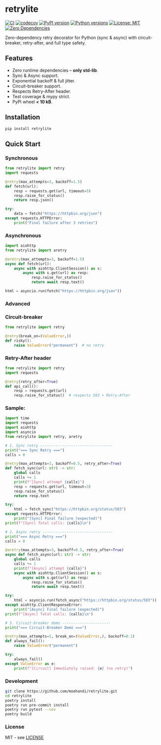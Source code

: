 # retrylite

[![CI](https://github.com/moehandi/retrylite/actions/workflows/ci.yml/badge.svg)](https://github.com/moehandi/retrylite/actions/workflows/ci.yml)
[![codecov](https://codecov.io/gh/moehandi/retrylite/branch/main/graph/badge.svg)](https://codecov.io/gh/moehandi/retrylite)
[![PyPI version](https://badge.fury.io/py/retrylite.svg)](https://badge.fury.io/py/retrylite)
[![Python versions](https://img.shields.io/pypi/pyversions/retrylite.svg)](https://pypi.org/project/retrylite/)
[![License: MIT](https://img.shields.io/badge/License-MIT-yellow.svg)](https://opensource.org/licenses/MIT)
[![Zero Dependencies](https://img.shields.io/badge/deps-none-success.svg)](https://github.com/moehandi/retrylite)

Zero-dependency retry decorator for Python (sync & async) with circuit-breaker, retry-after, and full type safety.

## Features
- Zero runtime dependencies – <b>only std-lib</b>.
- Sync & Async support. 
- Exponential backoff & full jitter.
- Circuit-breaker support.  
- Respects Retry-After header.  
- Test coverage & mypy strict. 
- PyPI wheel <b>&lt; 10 kB</b>.

## Installation
```bash
pip install retrylite
```

## Quick Start

### Synchronous

```python
from retrylite import retry
import requests

@retry(max_attempts=3, backoff=1.5)
def fetch(url):
    resp = requests.get(url, timeout=5)
    resp.raise_for_status()
    return resp.json()

try:
    data = fetch("https://httpbin.org/json")
except requests.HTTPError:
    print("Final failure after 3 retries")
```

### Asynchronous

```python
import aiohttp
from retrylite import aretry

@aretry(max_attempts=3, backoff=1.5)
async def fetch(url):
    async with aiohttp.ClientSession() as s:
        async with s.get(url) as resp:
            resp.raise_for_status()
            return await resp.text()

html = asyncio.run(fetch("https://httpbin.org/json"))
```
### Advanced

### Circuit-breaker
```python
from retrylite import retry

@retry(break_on=(ValueError,))
def risky():
    raise ValueError("permanent")  # no retry
```

### Retry-After header
```python
from retrylite import retry
import requests

@retry(retry_after=True)
def api_call():
    resp = requests.get(url)
    resp.raise_for_status()  # respects 503 + Retry-After
```

### Sample:
```python
import time
import requests
import aiohttp
import asyncio
from retrylite import retry, aretry

# 1. Sync retry ---------------------------------
print("=== Sync Retry ===")
calls = 0

@retry(max_attempts=3, backoff=0.5, retry_after=True)
def fetch_sync(url: str) -> str:
    global calls
    calls += 1
    print(f"[Sync] attempt {calls}")
    resp = requests.get(url, timeout=3)
    resp.raise_for_status()
    return resp.text

try:
    html = fetch_sync("https://httpbin.org/status/503")
except requests.HTTPError:
    print("[Sync] Final failure (expected)")
print(f"[Sync] Total calls: {calls}\n")

# 2. Async retry --------------------------------
print("=== Async Retry ===")
calls = 0

@aretry(max_attempts=3, backoff=0.5, retry_after=True)
async def fetch_async(url: str) -> str:
    global calls
    calls += 1
    print(f"[Async] attempt {calls}")
    async with aiohttp.ClientSession() as s:
        async with s.get(url) as resp:
            resp.raise_for_status()
            return await resp.text()

try:
    html = asyncio.run(fetch_async("https://httpbin.org/status/503"))
except aiohttp.ClientResponseError:
    print("[Async] Final failure (expected)")
print(f"[Async] Total calls: {calls}\n")

# 3. Circuit-breaker demo ----------------------
print("=== Circuit-Breaker Demo ===")

@retry(max_attempts=5, break_on=(ValueError,), backoff=0.1)
def always_fail():
    raise ValueError("permanent")

try:
    always_fail()
except ValueError as e:
    print(f"[Circuit] Immediately raised: {e} (no retry)")
```

### Development
```sh
git clone https://github.com/moehandi/retrylite.git
cd retrylite
poetry install
poetry run pre-commit install
poetry run pytest --cov
poetry build
```

### License

MIT - see [LICENSE](LICENSE)